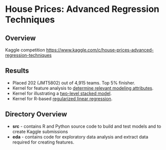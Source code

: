 House Prices: Advanced Regression Techniques
==================================================

## Overview
Kaggle competition https://www.kaggle.com/c/house-prices-advanced-regression-techniques


## Results
* Placed 202 (JMT5802) out of 4,915 teams.  Top 
5% finisher.
* Kernel for feature analysis to [determine relevant modeling attributes](https://www.kaggle.com/jimthompson/house-prices-advanced-regression-techniques/boruta-feature-importance-analysis).
* Kernel for illustrating a [two-level stacked model](https://www.kaggle.com/jimthompson/house-prices-advanced-regression-techniques/ensemble-model-stacked-model-example).
* Kernel for R-based [regularized linear regression](https://www.kaggle.com/jimthompson/house-prices-advanced-regression-techniques/regularized-linear-models-in-r).


## Directory Overview
* **src** - contains R and Python source code to build and test models and to 
create Kaggle submissions
* **eda** - contains code for exploratory data analysis and extract data required
for creating features.


